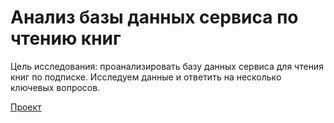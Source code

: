  # Анализ базы данных сервиса по чтению книг

Цель исследования: проанализировать базу данных сервиса для чтения книг по подписке. Исследуем данные и ответить на несколько ключевых вопросов.

[Проект]()
